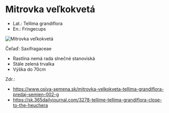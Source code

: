 # Mitrovka veľkokvetá
- Lat.: Tellima grandiflora
- En.: Fringecups

![Mitrovka veľkokvetá](./fringecups.jpg "Mitrovka veľkokvetá")

Čeľaď: Saxifragaceae

- Rastlina nemá rada slnečné stanoviská
- Stále zelená trvalka
- Výška do 70cm

Zdr.:
- https://www.osiva-semena.sk/mitrovka-velkokveta-tellima-grandiflora-predaj-semien-002-g
- https://sk.365dailyjournal.com/3278-tellime-tellima-grandiflora-close-to-the-heuchera